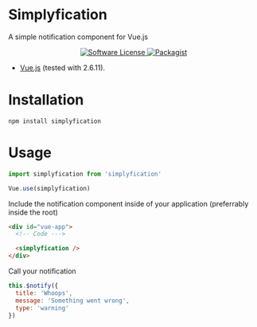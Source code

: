 # Simplyfication

A simple notification component for Vue.js

<p align="center">
  <a href="LICENSE">
    <img src="https://img.shields.io/badge/license-MIT-brightgreen.svg?style=flat-square" alt="Software License" />
  </a>
  <a href="https://npmjs.org/package/simplyfication">
    <img src="https://img.shields.io/npm/v/simplyfication.svg?style=flat-square" alt="Packagist" />
  </a>
</p>

* [Vue.js](http://vuejs.org/) (tested with 2.6.11).

# Installation

`npm install simplyfication`

# Usage

```js
import simplyfication from 'simplyfication'

Vue.use(simplyfication)
```

Include the notification component inside of your application (preferrably inside the root)
```html
<div id="vue-app">
  <!-- Code --->

  <simplyfication />
</div>
```

Call your notification
```js
this.$notify({
  title: 'Whoops',
  message: 'Something went wrong',
  type: 'warning'
})
```